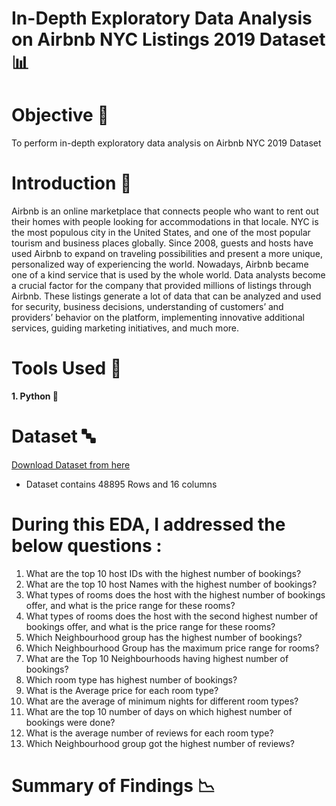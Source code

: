 # In-Depth Exploratory Data Analysis on Airbnb NYC Listings 2019 Dataset 📊

# Objective 🎯
To perform in-depth exploratory data analysis on Airbnb NYC 2019 Dataset

# Introduction 🚀
Airbnb is an online marketplace that connects people who want to rent out their homes with people looking for accommodations in that locale. NYC is the most populous city in the United States, and one of the most popular tourism and business places globally. Since 2008, guests and hosts have used Airbnb to expand on traveling possibilities and present a more unique, personalized way of experiencing the world. Nowadays, Airbnb became one of a kind service that is used by the whole world. Data analysts become a crucial factor for the company that provided millions of listings through Airbnb. These listings generate a lot of data that can be analyzed and used for security, business decisions, understanding of customers’ and providers’ behavior on the platform, implementing innovative additional services, guiding marketing initiatives, and much more.

# Tools Used 🔨
<b>1. Python 🐍</b> 

# Dataset 🔤
[Download Dataset from here](https://www.kaggle.com/datasets/dgomonov/new-york-city-airbnb-open-data)

- Dataset contains 48895 Rows and 16 columns

# <b> During this EDA, I addressed the below questions : </b> 
1. What are the top 10 host IDs with the highest number of bookings?
2.  What are the top 10 host Names with the highest number of bookings?
3.  What types of rooms does the host with the highest number of bookings offer, and what is the price range for these rooms?
4.  What types of rooms does the host with the second highest number of bookings offer, and what is the price range for these rooms?
5.  Which Neighbourhood group has the highest number of bookings?
6.  Which Neighbourhood Group has the maximum price range for rooms?
7.  What are the Top 10 Neighbourhoods having highest number of bookings?
8.  Which room type has highest number of bookings?
9.  What is the Average price for each room type?
10.  What are the average of minimum nights for different room types?
11.  What are the top 10 number of days on which highest number of bookings were done?
12.  What is the average number of reviews for each room type?
13.  Which Neighbourhood group got the highest number of reviews?

# Summary of Findings 📉
